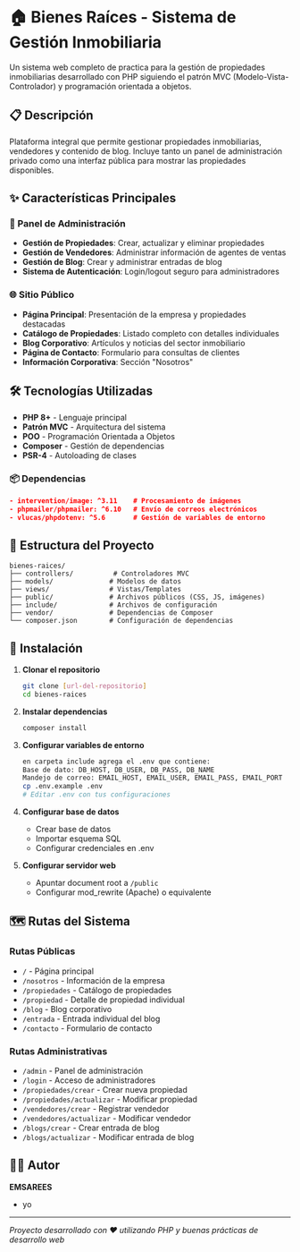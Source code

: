 # 🏠 Bienes Raíces - Sistema de Gestión Inmobiliaria

Un sistema  web completo de practica para la gestión de propiedades inmobiliarias desarrollado con PHP siguiendo el patrón MVC (Modelo-Vista-Controlador) y programación orientada a objetos.

## 📋 Descripción

Plataforma integral que permite gestionar propiedades inmobiliarias, vendedores y contenido de blog. Incluye tanto un panel de administración privado como una interfaz pública para mostrar las propiedades disponibles.

## ✨ Características Principales

### 🔐 Panel de Administración
- **Gestión de Propiedades**: Crear, actualizar y eliminar propiedades
- **Gestión de Vendedores**: Administrar información de agentes de ventas
- **Gestión de Blog**: Crear y administrar entradas de blog
- **Sistema de Autenticación**: Login/logout seguro para administradores

### 🌐 Sitio Público
- **Página Principal**: Presentación de la empresa y propiedades destacadas
- **Catálogo de Propiedades**: Listado completo con detalles individuales
- **Blog Corporativo**: Artículos y noticias del sector inmobiliario
- **Página de Contacto**: Formulario para consultas de clientes
- **Información Corporativa**: Sección "Nosotros"

## 🛠 Tecnologías Utilizadas

- **PHP 8+** - Lenguaje principal
- **Patrón MVC** - Arquitectura del sistema
- **POO** - Programación Orientada a Objetos
- **Composer** - Gestión de dependencias
- **PSR-4** - Autoloading de clases

### 📦 Dependencias

```json
- intervention/image: ^3.11    # Procesamiento de imágenes
- phpmailer/phpmailer: ^6.10   # Envío de correos electrónicos
- vlucas/phpdotenv: ^5.6       # Gestión de variables de entorno
```

## 📁 Estructura del Proyecto

```
bienes-raices/
├── controllers/          # Controladores MVC
├── models/              # Modelos de datos
├── views/               # Vistas/Templates
├── public/              # Archivos públicos (CSS, JS, imágenes)
├── include/             # Archivos de configuración
├── vendor/              # Dependencias de Composer
└── composer.json        # Configuración de dependencias
```

## 🚀 Instalación

1. **Clonar el repositorio**
   ```bash
   git clone [url-del-repositorio]
   cd bienes-raices
   ```

2. **Instalar dependencias**
   ```bash
   composer install
   ```

3. **Configurar variables de entorno**
   ```bash
   en carpeta include agrega el .env que contiene:
   Base de dato: DB_HOST, DB_USER, DB_PASS, DB_NAME 
   Mandejo de correo: EMAIL_HOST, EMAIL_USER, EMAIL_PASS, EMAIL_PORT  
   cp .env.example .env
   # Editar .env con tus configuraciones
   ```

4. **Configurar base de datos**
   - Crear base de datos
   - Importar esquema SQL
   - Configurar credenciales en .env

5. **Configurar servidor web**
   - Apuntar document root a `/public`
   - Configurar mod_rewrite (Apache) o equivalente

## 🗺 Rutas del Sistema

### Rutas Públicas
- `/` - Página principal
- `/nosotros` - Información de la empresa
- `/propiedades` - Catálogo de propiedades
- `/propiedad` - Detalle de propiedad individual
- `/blog` - Blog corporativo
- `/entrada` - Entrada individual del blog
- `/contacto` - Formulario de contacto

### Rutas Administrativas
- `/admin` - Panel de administración
- `/login` - Acceso de administradores
- `/propiedades/crear` - Crear nueva propiedad
- `/propiedades/actualizar` - Modificar propiedad
- `/vendedores/crear` - Registrar vendedor
- `/vendedores/actualizar` - Modificar vendedor
- `/blogs/crear` - Crear entrada de blog
- `/blogs/actualizar` - Modificar entrada de blog

## 👨‍💻 Autor

**EMSAREES**
- yo


---

*Proyecto desarrollado con ❤️ utilizando PHP y buenas prácticas de desarrollo web*
